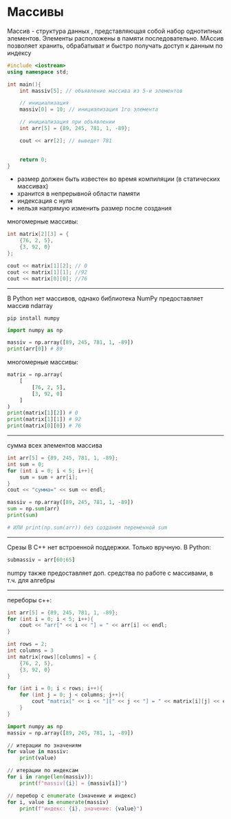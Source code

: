 # Массивы

Массив - структура данных , представляющая собой набор однотипных элементов.
Элементы расположены в памяти последовательно. МАссив позволяет хранить, обрабатыват и быстро получать доступ к данным по индексу

```c++
#include <iostream>
using namespace std;

int main(){
    int massiv[5]; // объявление массива из 5-и элементов

    // инициализация
    massiv[0] = 10; // инициализация 1го элемента

    // инициализация при объявлении
    int arr[5] = {89, 245, 781, 1, -89};

    cout << arr[2]; // выведет 781
    

    return 0;
}

```

- размер должен быть известен во время компиляции (в статических массивах)
- хранится в непрерывной области памяти
- индексация с нуля
- нельзя напрямую изменить размер после создания

многомерные массивы:
```c++
int matrix[2][3] = {
    {76, 2, 5},
    {3, 92, 0}
};

cout << matrix[1][2]; // 0
cout << matrix[1][1]; //92
cout << matrix[0][0]; //76
```

---

В Python нет массивов, однако библиотека NumPy предоставляет массив ndarray
```В ТЕРМИНАЛЕ!
pip install numpy
```

```python
import numpy as np

massiv = np.array([89, 245, 781, 1, -89])
print(arr[0]) # 89
```

многомерные массивы:
```python
matrix = np.array(
    [
        [76, 2, 5],
        [3, 92, 0]
    ]
)
print(matrix[1][2]) # 0
print(matrix[1][1]) # 92
print(matrix[0][0]) # 76
```

---

сумма всех элементов массива

```c++
int arr[5] = {89, 245, 781, 1, -89};
int sum = 0;
for (int i = 0; i < 5; i++){
    sum = sum + arr[i];
}
cout << "сумма=" << sum << endl;
```

```python
massiv = np.array([89, 245, 781, 1, -89])
sum = np.sum(arr)
print(sum)

# ИЛИ print(np.sum(arr)) без создания переменной sum
```

---
Срезы
В С++ нет встроенной поддержки. Только вручную.
В Python:
```python
submassiv = arr[60:65]
```

numpy также предоставляет доп. средства по работе с массивами, в т.ч. для алгебры 

---

переборы
с++:
```c++
int arr[5] = {89, 245, 781, 1, -89};
for (int i = 0; i < 5; i++){
    cout << "arr[" << i << "] = " << arr[i] << endl;
}

int rows = 2;
int columns = 3
int matrix[rows][columns] = {
    {76, 2, 5},
    {3, 92, 0}
}

for (int i = 0; i < rows; i++){
    for (int j = 0; j < columns; j++){
        cout "matrix[" << i << "][" << j << "] = " << matrix[i][j] << endl;
    }
}
```

```python
import numpy as np
massiv = np.array([89, 245, 781, 1, -89])

// итерации по значениям
for value in massiv:
    print(value)

// итерации по индексам
for i in range(len(massiv)):
    print(f"massiv[{i}] = {massiv[i]}")

// перебор с enumerate (значение и индекс)
for i, value in enumerate(massiv)
    print(f"индекс: {i}, значение: {value}")
```
